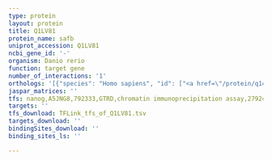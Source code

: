 ```yaml
---
type: protein
layout: protein
title: Q1LV81
protein_name: safb
uniprot_accession: Q1LV81
ncbi_gene_id: '-'
organism: Danio rerio
function: target gene
number_of_interactions: '1'
orthologs: '[{"species": "Homo sapiens", "id": ["<a href=\"/protein/q14151\">Q14151</a>", "<a href=\"/protein/q15424\">Q15424</a>"]}, {"species": "Mus musculus", "id": ["<a href=\"/protein/q80yr5\">Q80YR5</a>", "S4R1M2"]}, {"species": "Rattus norvegicus", "id": ["<a href=\"/protein/a0a0g2jzi0\">A0A0G2JZI0</a>", "<a href=\"/protein/m0r6e6\">M0R6E6</a>"]}, {"species": "Drosophila melanogaster", "id": ["<a href=\"/protein/q8imv6\">Q8IMV6</a>"]}]'
jaspar_matrices: ''
tfs: nanog,A5JNG8,792333,GTRD,chromatin immunoprecipitation assay,27924024%5Buid%5D,No
targets: ''
tfs_download: TFLink_tfs_of_Q1LV81.tsv
targets_download: ''
bindingSites_download: ''
binding_sites_ls: ''

---
```

